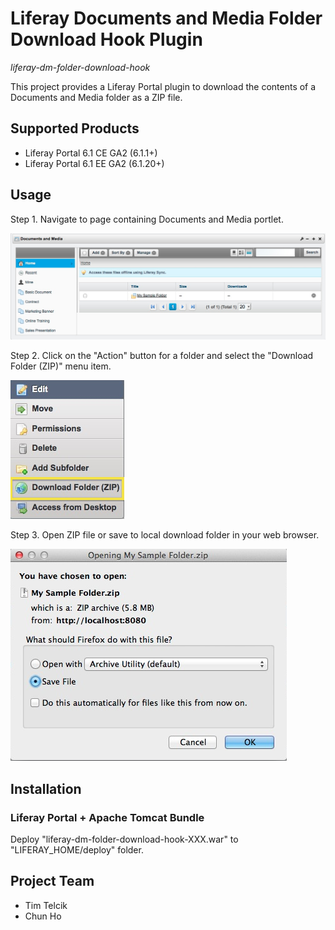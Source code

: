 # Liferay Documents and Media Folder Download Hook Plugin

*liferay-dm-folder-download-hook*

This project provides a Liferay Portal plugin to download the contents of a Documents and Media folder as a ZIP file.


## Supported Products

* Liferay Portal 6.1 CE GA2 (6.1.1+)
* Liferay Portal 6.1 EE GA2 (6.1.20+)


## Usage

Step 1. Navigate to page containing Documents and Media portlet.

![Documents and Media Portlet](/docs/images/dm-portlet-20130209.png "Documents an Media Portlet")

Step 2. Click on the "Action" button for a folder and select the "Download Folder (ZIP)" menu item.

![Documents and Media Folder Action Menu](/docs/images/dm-folder-action-menu-20130131-annot.png "Documents an Media Folder Action Menu")

Step 3. Open ZIP file or save to local download folder in your web browser.

![Firefox Download File Dialog](/docs/images/firefox-download-file-dialog-20130209.png "Firefox Download File Dialog")


## Installation

### Liferay Portal + Apache Tomcat Bundle

Deploy "liferay-dm-folder-download-hook-XXX.war" to "LIFERAY_HOME/deploy" folder.


## Project Team

* Tim Telcik 
* Chun Ho

